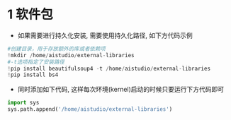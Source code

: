 # 1 软件包
- 如果需要进行持久化安装, 需要使用持久化路径, 如下方代码示例
```Python
#创建目录，用于存放额外的库或者依赖项
!mkdir /home/aistudio/external-libraries
#-t选项指定了安装路径
!pip install beautifulsoup4 -t /home/aistudio/external-libraries
!pip install bs4
```
- 同时添加如下代码, 这样每次环境(kernel)启动的时候只要运行下方代码即可
```Python
import sys
sys.path.append('/home/aistudio/external-libraries')
```